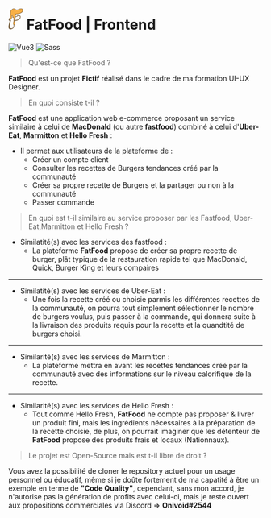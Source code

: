 # ![FatFood Icon](src/assets/img/icon.png) FatFood | Frontend
![Vue3](https://img.shields.io/badge/Vuejs-3.2.13-1dd1a1)
![Sass](https://img.shields.io/badge/Sass-1.62.0-FDA7DF)

> Qu'est-ce que FatFood ?

**FatFood** est un projet **Fictif** réalisé dans le cadre de ma formation UI-UX Designer.

> En quoi consiste t-il ?

**FatFood** est une application web e-commerce proposant un service similaire à celui de **MacDonald** (ou autre **fastfood**) combiné à celui d'**Uber-Eat**, **Marmitton** et **Hello Fresh** : 
  - Il permet aux utilisateurs de la plateforme de : 
      - Créer un compte client
      - Consulter les recettes de Burgers tendances créé par la communauté
      - Créer sa propre recette de Burgers et la partager ou non à la communauté
      - Passer commande

> En quoi est t-il similaire au service proposer par les Fastfood, Uber-Eat,Marmitton et Hello Fresh ?

- Similatité(s) avec les services des fastfood : 
  - La plateforme **FatFood** propose de créer sa propre recette de burger, plât typique de la restauration rapide tel que MacDonald, Quick, Burger King et leurs compaires
---
- Similatité(s) avec les services de Uber-Eat :
  - Une fois la recette créé ou choisie parmis les différentes recettes de la communauté, on pourra tout simplement sélectionner le nombre de burgers voulus, puis passer à la commande, qui donnera suite à la livraison des produits requis pour la recette et la quandtité de burgers choisi.
---
- Similarité(s) avec les services de Marmitton : 
  - La plateforme mettra en avant les recettes tendances créé par la communauté avec des informations sur le niveau calorifique de la recette.
---
- Similarité(s) avec les services de Hello Fresh : 
  - Tout comme Hello Fresh, **FatFood** ne compte pas proposer & livrer un produit fini, mais les ingrédients nécessaires à la préparation de la recette choisie, de plus, on pourrait imaginer que les détenteur de **FatFood** propose des produits frais et locaux (Nationnaux).

> Le projet est Open-Source mais est t-il libre de droit ?

Vous avez la possibilité de cloner le repository actuel pour un usage personnel ou éducatif, même si je doûte fortement de ma capatité à être un exemple en terme de **"Code Quality"**, cependant, sans mon accord, je n'autorise pas la génération de profits avec celui-ci, mais je reste ouvert aux propositions commerciales via Discord => **Onivoid#2544**
